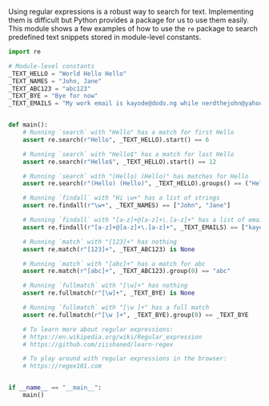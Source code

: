 
Using regular expressions is a robust way to search for text. Implementing
them is difficult but Python provides a package for us to use them easily.
This module shows a few examples of how to use the `re` package to search
predefined text snippets stored in module-level constants.


```python
import re

# Module-level constants
_TEXT_HELLO = "World Hello Hello"
_TEXT_NAMES = "John, Jane"
_TEXT_ABC123 = "abc123"
_TEXT_BYE = "Bye for now"
_TEXT_EMAILS = "My work email is kayode@dodo.ng while nerdthejohn@yahoo.com is personal"


def main():
    # Running `search` with "Hello" has a match for first Hello
    assert re.search(r"Hello", _TEXT_HELLO).start() == 6

    # Running `search` with "Hello$" has a match for last Hello
    assert re.search(r"Hello$", _TEXT_HELLO).start() == 12

    # Running `search` with "(Hello) (Hello)" has matches for Hello
    assert re.search(r"(Hello) (Hello)", _TEXT_HELLO).groups() == ("Hello", "Hello")

    # Running `findall` with "Hi \w+" has a list of strings
    assert re.findall(r"\w+", _TEXT_NAMES) == ["John", "Jane"]

    # Running `findall` with "[a-z]+@[a-z]+\.[a-z]+" has a list of email strings
    assert re.findall(r"[a-z]+@[a-z]+\.[a-z]+", _TEXT_EMAILS) == ["kayode@dodo.ng", "nerdthejohn@yahoo.com"]

    # Running `match` with "[123]+" has nothing
    assert re.match(r"[123]+", _TEXT_ABC123) is None

    # Running `match` with "[abc]+" has a match for abc
    assert re.match(r"[abc]+", _TEXT_ABC123).group(0) == "abc"

    # Running `fullmatch` with "[\w]+" has nothing
    assert re.fullmatch(r"[\w]+", _TEXT_BYE) is None

    # Running `fullmatch` with "[\w ]+" has a full match
    assert re.fullmatch(r"[\w ]+", _TEXT_BYE).group(0) == _TEXT_BYE

    # To learn more about regular expressions:
    # https://en.wikipedia.org/wiki/Regular_expression
    # https://github.com/ziishaned/learn-regex

    # To play around with regular expressions in the browser:
    # https://regex101.com


if __name__ == "__main__":
    main()
```
